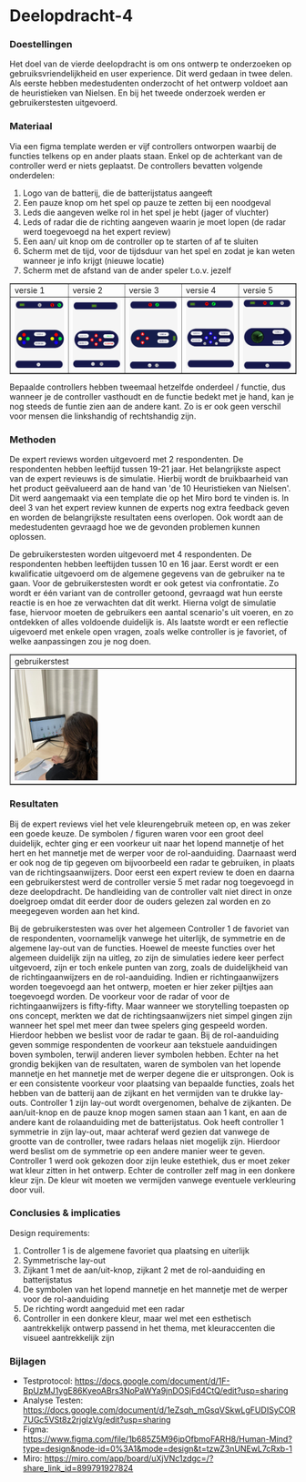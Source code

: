 # Deelopdracht-4

### Doestellingen
Het doel van de vierde deelopdracht is om ons ontwerp te onderzoeken op gebruiksvriendelijkheid en user experience. Dit werd gedaan in twee delen. Als eerste hebben medestudenten onderzocht of het ontwerp voldoet aan de heuristieken van Nielsen. En bij het tweede onderzoek werden er gebruikerstesten uitgevoerd.

### Materiaal
Via een figma template werden er vijf controllers ontworpen waarbij de functies telkens op en ander plaats staan. Enkel op de achterkant van de controller werd er niets geplaatst. De controllers bevatten volgende onderdelen:
1. Logo van de batterij, die de batterijstatus aangeeft
2. Een pauze knop om het spel op pauze te zetten bij een noodgeval
3. Leds die aangeven welke rol in het spel je hebt (jager of vluchter)
4. Leds of radar die de richting aangeven waarin je moet lopen (de radar werd toegevoegd na het expert review)
5. Een aan/ uit knop om de controller op te starten of af te sluiten
6. Scherm met de tijd, voor de tijdsduur van het spel en zodat je kan weten wanneer je info krijgt (nieuwe locatie)
7. Scherm met de afstand van de ander speler t.o.v. jezelf

<table border="1">
    <tr>
        <td>versie 1</td>
        <td>versie 2</td>
        <td>versie 3</td>
        <td>versie 4</td>
        <td>versie 5</td>
    </tr>
    <tr>
        <td><img src="afbeeldingen deelopdracht 4/versie 1.png" width="100%"/></td>
        <td><img src="afbeeldingen deelopdracht 4/versie 2.png" width="100%"/></td>
        <td><img src="afbeeldingen deelopdracht 4/versie 3.png" width="100%"/></td>
        <td><img src="afbeeldingen deelopdracht 4/versie 4.png" width="100%"/></td>
        <td><img src="afbeeldingen deelopdracht 4/versie 5.png" width="100%"/></td>
    </tr>
</table>

Bepaalde controllers hebben tweemaal hetzelfde onderdeel / functie, dus wanneer je de controller vasthoudt en de functie bedekt met je hand, kan je nog steeds de funtie zien aan de andere kant. Zo is er ook geen verschil voor mensen die linkshandig of rechtshandig zijn.

### Methoden
De expert reviews worden uitgevoerd met 2 respondenten. De respondenten hebben leeftijd tussen 19-21 jaar.
Het belangrijkste aspect van de expert revieuws is de simulatie. Hierbij wordt de bruikbaarheid van het product geëvalueerd aan de hand van 'de 10 Heuristieken van Nielsen'. Dit werd aangemaakt via een template die op het Miro bord te vinden is. In deel 3 van het expert review kunnen de experts nog extra feedback geven en worden de belangrijkste resultaten eens overlopen. Ook wordt aan de medestudenten gevraagd hoe we de gevonden problemen kunnen oplossen. 

De gebruikerstesten worden uitgevoerd met 4 respondenten. De respondenten hebben leeftijden tussen 10 en 16 jaar.
Eerst wordt er een kwalificatie uitgevoerd om de algemene gegevens van de gebruiker na te gaan. Voor de gebruikerstesten wordt er ook getest via confrontatie. Zo wordt er één variant van de controller getoond, gevraagd wat hun eerste reactie is en hoe ze verwachten dat dit werkt. Hierna volgt de simulatie fase, hiervoor moeten de gebruikers een aantal scenario's uit voeren, en zo ontdekken of alles voldoende duidelijk is. Als laatste wordt er een reflectie uigevoerd met enkele open vragen, zoals welke controller is je favoriet, of welke aanpassingen zou je nog doen.
<table border="1">
    <tr>
        <td>gebruikerstest</td>
</tr>
    <tr>
        <td><img src="afbeeldingen deelopdracht 4/gebruikerstest.jpg" width="30%"/></td>                                             
    </tr>
</table>

### Resultaten
Bij de expert reviews viel het vele kleurengebruik meteen op, en was zeker een goede keuze. De symbolen / figuren waren voor een groot deel duidelijk, echter ging er een voorkeur uit naar het lopend mannetje of het hert en het mannetje met de werper voor de rol-aanduiding. Daarnaast werd er ook nog de tip gegeven om bijvoorbeeld een radar te gebruiken, in plaats van de richtingsaanwijzers. Door eerst een expert review te doen en daarna een gebruikerstest werd de controller versie 5 met radar nog toegevoegd in deze deelopdracht. De handleiding van de controller valt niet direct in onze doelgroep omdat dit eerder door de ouders gelezen zal worden en zo meegegeven worden aan het kind.

Bij de gebruikerstesten was over het algemeen Controller 1 de favoriet van de respondenten, voornamelijk vanwege het uiterlijk, de symmetrie en de algemene lay-out van de functies. Hoewel de meeste functies over het algemeen duidelijk zijn na uitleg, zo zijn de simulaties iedere keer perfect uitgevoerd, zijn er toch enkele punten van zorg, zoals de duidelijkheid van de richtingaanwijzers en de rol-aanduiding. Indien er richtingaanwijzers worden toegevoegd aan het ontwerp, moeten er hier zeker pijltjes aan toegevoegd worden. De voorkeur voor de radar of voor de richtingaanwijzers is fifty-fifty. Maar wanneer we storytelling toepasten op ons concept, merkten we dat de richtingsaanwijzers niet simpel gingen zijn wanneer het spel met meer dan twee spelers ging gespeeld worden. Hierdoor hebben we beslist voor de radar te gaan.  Bij de rol-aanduiding geven sommige respondenten de voorkeur aan tekstuele aanduidingen boven symbolen, terwijl anderen liever symbolen hebben. Echter na het grondig bekijken van de resultaten, waren de symbolen van het lopende mannetje en het mannetje met de werper degene die er uitsprongen. 
Ook is er een consistente voorkeur voor plaatsing van bepaalde functies, zoals het hebben van de batterij aan de zijkant en het vermijden van te drukke lay-outs. Controller 1 zijn lay-out wordt overgenomen, behalve de zijkanten. De aan/uit-knop en de pauze knop mogen samen staan aan 1 kant, en aan de andere kant de rolaanduiding met de batterijstatus. Ook heeft controller 1 symmetrie in zijn lay-out, maar achteraf werd gezien dat vanwege de grootte van de controller, twee radars helaas niet mogelijk zijn. Hierdoor werd beslist om de symmetrie op een andere manier weer te geven. 
Controller 1 werd ook gekozen door zijn leuke estethiek, dus er moet zeker wat kleur zitten in het ontwerp. Echter de controller zelf mag in een donkere kleur zijn. De kleur wit moeten we vermijden vanwege eventuele verkleuring door vuil. 


### Conclusies & implicaties
Design requirements:
1. Controller 1 is de algemene favoriet qua plaatsing en uiterlijk
2. Symmetrische lay-out
3. Zijkant 1 met de aan/uit-knop, zijkant 2 met de rol-aanduiding en batterijstatus
4. De symbolen van het lopend mannetje en het mannetje met de werper voor de rol-aanduiding
5. De richting wordt aangeduid met een radar
6. Controller in een donkere kleur, maar wel met een esthetisch aantrekkelijk ontwerp passend in het thema, met kleuraccenten die visueel aantrekkelijk zijn


### Bijlagen
- Testprotocol: https://docs.google.com/document/d/1F-BpUzMJ1ygE86KyeoABrs3NoPaWYa9jnDOSjFd4CtQ/edit?usp=sharing 
- Analyse Testen: https://docs.google.com/document/d/1eZsqh_mGsqVSkwLgFUDISyCOR7UGc5VSt8z2rjgIzVg/edit?usp=sharing 
- Figma: https://www.figma.com/file/1b685Z5M96jpOfbmoFARH8/Human-Mind?type=design&node-id=0%3A1&mode=design&t=tzwZ3nUNEwL7cRxb-1 
- Miro: https://miro.com/app/board/uXjVNc1zdgc=/?share_link_id=899791927824   
